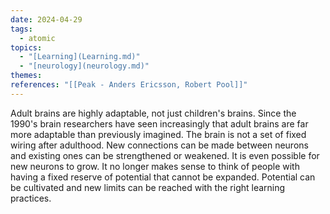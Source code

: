 ```yaml
---  
date: 2024-04-29  
tags:  
  - atomic  
topics:  
  - "[Learning](Learning.md)"  
  - "[neurology](neurology.md)"  
themes:   
references: "[[Peak - Anders Ericsson, Robert Pool]]"  
---  
```

Adult brains are highly adaptable, not just children's brains. Since the 1990's brain researchers have seen increasingly that adult brains are far more adaptable than previously imagined. The brain is not a set of fixed wiring after adulthood. New connections can be made between neurons and existing ones can be strengthened or weakened. It is even possible for new neurons to grow. It no longer makes sense to think of people with having a fixed reserve of potential that cannot be expanded. Potential can be cultivated and new limits can be reached with the right learning practices.